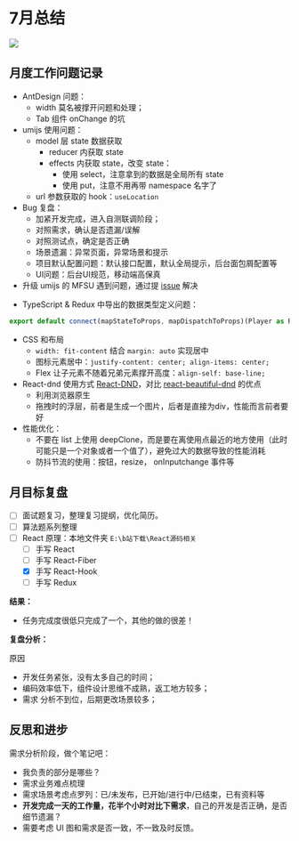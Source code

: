 
# 7月总结

![](http://h2.ioliu.cn/bing/BeechTrees_ZH-CN9605292244_1920x1080.jpg)

## 月度工作问题记录

- AntDesign 问题：
  - width 莫名被撑开问题和处理；
  - Tab 组件 onChange 的坑
- umijs 使用问题：
  - model 层 state 数据获取
    - reducer 内获取 state
    - effects 内获取 state，改变 state：
      - 使用 select，注意拿到的数据是全局所有 state
      - 使用 put，注意不用再带 namespace 名字了
  - url 参数获取的 hook：`useLocation`
- Bug 复盘：
  - 加紧开发完成，进入自测联调阶段；
  - 对照需求，确认是否遗漏/误解
  - 对照测试点，确定是否正确
  - 场景遗漏：异常页面，异常场景和提示
  - 项目默认配置问题：默认接口配置，默认全局提示，后台面包屑配置等
  - UI问题：后台UI规范，移动端高保真
- 升级 umijs 的 MFSU 遇到问题，通过提 [issue](https://github.com/umijs/umi/issues/6938) 解决
<!-- - [如何做前端技术设计](/read-notes/book-2.html) -->
- TypeScript  & Redux 中导出的数据类型定义问题：

```typescript
export default connect(mapStateToProps, mapDispatchToProps)(Player as React.ComponentType<PlayerPropsClass>);
```

- CSS 和布局
  - `width: fit-content` 结合 `margin: auto` 实现居中
  - 图标元素居中：`justify-content: center; align-items: center;`
  - Flex 让子元素不随着兄弟元素撑开高度：`align-self: base-line;`
- React-dnd 使用方式 [React-DND](https://github.com/react-dnd/react-dnd)，对比 [react-beautiful-dnd](https://react-beautiful-dnd.netlify.app/) 的优点
  - 利用浏览器原生
  - 拖拽时的浮层，前者是生成一个图片，后者是直接为div，性能而言前者要好
- 性能优化：
  - 不要在 list 上使用 deepClone，而是要在离使用点最近的地方使用（此时可能只是一个对象或者一个值了），避免过大的数据导致的性能消耗
  - 防抖节流的使用：按钮，resize， onInputchange 事件等

## 月目标复盘

- [ ] 面试题复习，整理复习提纲，优化简历。
- [ ] 算法题系列整理
- [ ] React 原理：本地文件夹 `E:\b站下载\React源码相关`
  - [ ] 手写 React 
  - [ ] 手写 React-Fiber
  - [x] 手写 React-Hook
  - [ ] 手写 Redux

**结果：**

- 任务完成度很低只完成了一个，其他的做的很差！

**复盘分析：**

原因

- 开发任务紧张，没有太多自己的时间；
- 编码效率低下，组件设计思维不成熟，返工地方较多；
- 需求 分析不到位，后期更改场景较多；



## 反思和进步

需求分析阶段，做个笔记吧：

- 我负责的部分是哪些？
- 需求业务难点梳理
- 需求场景考虑点罗列：已/未发布，已开始/进行中/已结束，已有资料等
- **开发完成一天的工作量，花半个小时对比下需求**，自己的开发是否正确，是否细节遗漏？
- 需要考虑 UI 图和需求是否一致，不一致及时反馈。










